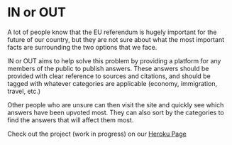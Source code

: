 # IN or OUT

A lot of people know that the EU referendum is hugely important for the future of our country, but they are not sure about what the most important facts are surrounding the two options that we face. 

IN or OUT aims to help solve this problem by providing a platform for any members of the public to publish answers. These answers should be provided with clear reference to sources and citations, and should be tagged with whatever categories are applicable (economy, immigration, travel, etc.)

Other people who are unsure can then visit the site and quickly see which answers have been upvoted most. They can also sort by the categories to find the answers that will affect them most. 

Check out the project (work in progress) on our [Heroku Page](http://inorout.herokuapp.com)
